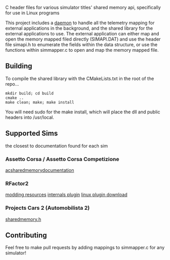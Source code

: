 C header files for various simulator titles' shared memory api, specifically for use in Linux programs

This project includes a [daemon](https://github.com/spacefreak18/simapi/tree/master/simd) to handle all the telemetry mapping for external 
applications in the background, and the shared library for the external applications to use. The external application can either map and
open the memory mapped filed directly (SIMAPI.DAT) and use the header file simapi.h to enumerate the fields within the data structure, or 
use the functions within simmapper.c to open and map the memory mapped file.


## Building

To compile the shared library with the CMakeLists.txt in the root of the repo...
```
mkdir build; cd build
cmake ..
make clean; make; make install
```
You will need sudo for the make install, which will place the dll and public headers into /usr/local.

## Supported Sims
the closest to documentation found for each sim
### Assetto Corsa / Assetto Corsa Competizione
[acsharedmemorydocumentation](https://www.overtake.gg/attachments/acsharedmemorydocumentation-pdf.667802)
### RFactor2
[modding resources](https://www.studio-397.com/modding-resources/)
[internals plugin](https://github.com/TheIronWolfModding/rF2SharedMemoryMapPlugin/blob/master/Include/InternalsPlugin.hpp)
[linux plugin download](https://github.com/schlegp/rF2SharedMemoryMapPlugin_Wine)
### Projects Cars 2 (Automobilista 2)
[sharedmemory.h](https://github.com/viper4gh/CREST2-AMS2/blob/master/SharedMemory.h)

## Contributing
Feel free to make pull requests by adding mappings to simmapper.c for any simulator!

